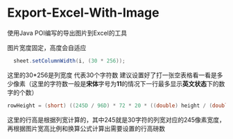 # Export-Excel-With-Image
使用Java POI编写的导出图片到Excel的工具

图片宽度固定，高度会自适应

```java
  sheet.setColumnWidth(i, (30 * 256));
```
这里的30\*256是列宽度 代表30个字符数 建议设置好了打一张空表格看一看是多少像素（这里的字符数一般是**宋体**字号为**11**的情况下一行最多显示**英文状态**下的数字的个数）

```java
rowHeight = (short) ((245D / 96D) * 72 * 20 * ((double) height / (double) width));							
```
这里的行高是根据列宽计算的，其中245就是30字符的列宽对应的245像素宽度，再根据图片宽高比例和换算公式计算出需要设置的行高磅数
